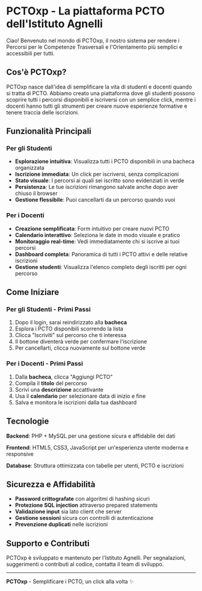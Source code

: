 # PCTOxp - La piattaforma PCTO dell'Istituto Agnelli

Ciao! Benvenuto nel mondo di PCTOxp, il nostro sistema per rendere i Percorsi per le Competenze Trasversali e l'Orientamento più semplici e accessibili per tutti.

## Cos'è PCTOxp?

PCTOxp nasce dall'idea di semplificare la vita di studenti e docenti quando si tratta di PCTO. Abbiamo creato una piattaforma dove gli studenti possono scoprire tutti i percorsi disponibili e iscriversi con un semplice click, mentre i docenti hanno tutti gli strumenti per creare nuove esperienze formative e tenere traccia delle iscrizioni.

## Funzionalità Principali

### Per gli Studenti
- **Esplorazione intuitiva**: Visualizza tutti i PCTO disponibili in una bacheca organizzata
- **Iscrizione immediata**: Un click per iscriversi, senza complicazioni
- **Stato visuale**: I percorsi ai quali sei iscritto sono evidenziati in verde
- **Persistenza**: Le tue iscrizioni rimangono salvate anche dopo aver chiuso il browser
- **Gestione flessibile**: Puoi cancellarti da un percorso quando vuoi

### Per i Docenti
- **Creazione semplificata**: Form intuitivo per creare nuovi PCTO
- **Calendario interattivo**: Seleziona le date in modo visuale e pratico
- **Monitoraggio real-time**: Vedi immediatamente chi si iscrive ai tuoi percorsi
- **Dashboard completa**: Panoramica di tutti i PCTO attivi e delle relative iscrizioni
- **Gestione studenti**: Visualizza l'elenco completo degli iscritti per ogni percorso

## Come Iniziare

### Per gli Studenti - Primi Passi
1. Dopo il login, sarai reindirizzato alla **bacheca**
2. Esplora i PCTO disponibili scorrendo la lista
3. Clicca "Iscriviti" sul percorso che ti interessa
4. Il bottone diventerà verde per confermare l'iscrizione
5. Per cancellarti, clicca nuovamente sul bottone verde

### Per i Docenti - Primi Passi
1. Dalla **bacheca**, clicca "Aggiungi PCTO"
2. Compila il **titolo** del percorso
3. Scrivi una **descrizione** accattivante
4. Usa il **calendario** per selezionare data di inizio e fine
5. Salva e monitora le iscrizioni dalla tua dashboard

## Tecnologie

**Backend**: PHP + MySQL per una gestione sicura e affidabile dei dati

**Frontend**: HTML5, CSS3, JavaScript per un'esperienza utente moderna e responsive

**Database**: Struttura ottimizzata con tabelle per utenti, PCTO e iscrizioni

## Sicurezza e Affidabilità

- **Password crittografate** con algoritmi di hashing sicuri
- **Protezione SQL injection** attraverso prepared statements
- **Validazione input** sia lato client che server
- **Gestione sessioni** sicura con controlli di autenticazione
- **Prevenzione duplicati** nelle iscrizioni

## Supporto e Contributi

PCTOxp è sviluppato e mantenuto per l'Istituto Agnelli. Per segnalazioni, suggerimenti o contributi al codice, contatta il team di sviluppo.

---

**PCTOxp** - Semplificare i PCTO, un click alla volta ✨
